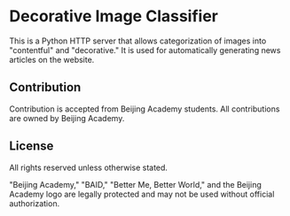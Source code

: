 # Decorative Image Classifier

This is a Python HTTP server that allows categorization of images into "contentful" and "decorative." It is used for automatically generating news articles on the website.
## Contribution

Contribution is accepted from Beijing Academy students. All contributions are owned by Beijing Academy.

## License

All rights reserved unless otherwise stated.

"Beijing Academy," "BAID," "Better Me, Better World," and the Beijing Academy logo are legally protected and may not be used without official authorization.

